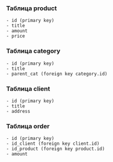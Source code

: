 ### Таблица product
	- id (primary key)
	- title
	- amount
	- price

### Таблица category
	- id (primary key)
	- title
	- parent_cat (foreign key category.id)

### Таблица client
	- id (primary key)
	- title
	- address

### Таблица order
	- id (primary key)
	- id_client (foreign key client.id)
	- id_product (foreign key product.id)
	- amount